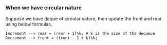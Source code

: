 
### When we have circular nature

Suppose we have deque of circular nature, then update the front and rear using below formulas.

```
Increment --> rear = (rear + 1)%k; # k is the size of the dequeue
Decrement --> front = (front - 1 + k)%k;
```


